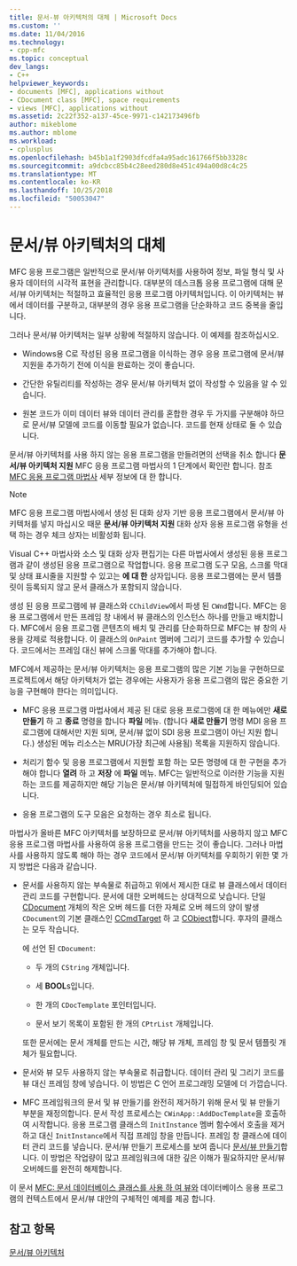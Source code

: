 ```yaml
---
title: 문서-뷰 아키텍처의 대체 | Microsoft Docs
ms.custom: ''
ms.date: 11/04/2016
ms.technology:
- cpp-mfc
ms.topic: conceptual
dev_langs:
- C++
helpviewer_keywords:
- documents [MFC], applications without
- CDocument class [MFC], space requirements
- views [MFC], applications without
ms.assetid: 2c22f352-a137-45ce-9971-c142173496fb
author: mikeblome
ms.author: mblome
ms.workload:
- cplusplus
ms.openlocfilehash: b45b1a1f2903dfcdfa4a95adc161766f5bb3328c
ms.sourcegitcommit: a9dcbcc85b4c28eed280d8e451c494a00d8c4c25
ms.translationtype: MT
ms.contentlocale: ko-KR
ms.lasthandoff: 10/25/2018
ms.locfileid: "50053047"
---
```

# <a name="alternatives-to-the-documentview-architecture"></a>문서/뷰 아키텍처의 대체

MFC 응용 프로그램은 일반적으로 문서/뷰 아키텍처를 사용하여 정보, 파일 형식 및 사용자 데이터의 시각적 표현을 관리합니다. 대부분의 데스크톱 응용 프로그램에 대해 문서/뷰 아키텍처는 적절하고 효율적인 응용 프로그램 아키텍처입니다. 이 아키텍처는 뷰에서 데이터를 구분하고, 대부분의 경우 응용 프로그램을 단순화하고 코드 중복을 줄입니다.

그러나 문서/뷰 아키텍처는 일부 상황에 적절하지 않습니다. 이 예제를 참조하십시오.

- Windows용 C로 작성된 응용 프로그램을 이식하는 경우 응용 프로그램에 문서/뷰 지원을 추가하기 전에 이식을 완료하는 것이 좋습니다.

- 간단한 유틸리티를 작성하는 경우 문서/뷰 아키텍처 없이 작성할 수 있음을 알 수 있습니다.

- 원본 코드가 이미 데이터 뷰와 데이터 관리를 혼합한 경우 두 가지를 구분해야 하므로 문서/뷰 모델에 코드를 이동할 필요가 없습니다. 코드를 현재 상태로 둘 수 있습니다.

문서/뷰 아키텍처를 사용 하지 않는 응용 프로그램을 만들려면의 선택을 취소 합니다 **문서/뷰 아키텍처 지원** MFC 응용 프로그램 마법사의 1 단계에서 확인란 합니다. 참조 [MFC 응용 프로그램 마법사](../mfc/reference/mfc-application-wizard.md) 세부 정보에 대 한 합니다.

> [!NOTE]
>  MFC 응용 프로그램 마법사에서 생성 된 대화 상자 기반 응용 프로그램에서 문서/뷰 아키텍처를 넣지 마십시오 때문 **문서/뷰 아키텍처 지원** 대화 상자 응용 프로그램 유형을 선택 하는 경우 체크 상자는 비활성화 됩니다.

Visual C++ 마법사와 소스 및 대화 상자 편집기는 다른 마법사에서 생성된 응용 프로그램과 같이 생성된 응용 프로그램으로 작업합니다. 응용 프로그램 도구 모음, 스크롤 막대 및 상태 표시줄을 지원할 수 있고는 **에 대 한** 상자입니다. 응용 프로그램에는 문서 템플릿이 등록되지 않고 문서 클래스가 포함되지 않습니다.

생성 된 응용 프로그램에 뷰 클래스와 `CChildView`에서 파생 된 `CWnd`합니다. MFC는 응용 프로그램에서 만든 프레임 창 내에서 뷰 클래스의 인스턴스 하나를 만들고 배치합니다. MFC에서 응용 프로그램 콘텐츠의 배치 및 관리를 단순화하므로 MFC는 뷰 창의 사용을 강제로 적용합니다. 이 클래스의 `OnPaint` 멤버에 그리기 코드를 추가할 수 있습니다. 코드에서는 프레임 대신 뷰에 스크롤 막대를 추가해야 합니다.

MFC에서 제공하는 문서/뷰 아키텍처는 응용 프로그램의 많은 기본 기능을 구현하므로 프로젝트에서 해당 아키텍처가 없는 경우에는 사용자가 응용 프로그램의 많은 중요한 기능을 구현해야 한다는 의미입니다.

- MFC 응용 프로그램 마법사에서 제공 된 대로 응용 프로그램에 대 한 메뉴에만 **새로 만들기** 하 고 **종료** 명령을 합니다 **파일** 메뉴. (합니다 **새로 만들기** 명령 MDI 응용 프로그램에 대해서만 지원 되며, 문서/뷰 없이 SDI 응용 프로그램이 아닌 지원 합니다.) 생성된 메뉴 리소스는 MRU(가장 최근에 사용됨) 목록을 지원하지 않습니다.

- 처리기 함수 및 응용 프로그램에서 지원할 포함 하는 모든 명령에 대 한 구현을 추가 해야 합니다 **열려** 하 고 **저장** 에 **파일** 메뉴. MFC는 일반적으로 이러한 기능을 지원하는 코드를 제공하지만 해당 기능은 문서/뷰 아키텍처에 밀접하게 바인딩되어 있습니다.

- 응용 프로그램의 도구 모음은 요청하는 경우 최소로 됩니다.

마법사가 올바른 MFC 아키텍처를 보장하므로 문서/뷰 아키텍처를 사용하지 않고 MFC 응용 프로그램 마법사를 사용하여 응용 프로그램을 만드는 것이 좋습니다. 그러나 마법사를 사용하지 않도록 해야 하는 경우 코드에서 문서/뷰 아키텍처를 우회하기 위한 몇 가지 방법은 다음과 같습니다.

- 문서를 사용하지 않는 부속물로 취급하고 위에서 제시한 대로 뷰 클래스에서 데이터 관리 코드를 구현합니다. 문서에 대한 오버헤드는 상대적으로 낮습니다. 단일 [CDocument](../mfc/reference/cdocument-class.md) 개체의 작은 오버 헤드를 더한 자체로 오버 헤드의 양이 발생 `CDocument`의 기본 클래스인 [CCmdTarget](../mfc/reference/ccmdtarget-class.md) 하 고 [CObject](../mfc/reference/cobject-class.md)합니다. 후자의 클래스는 모두 작습니다.

   에 선언 된 `CDocument`:

   - 두 개의 `CString` 개체입니다.

   - 세 **BOOL**s입니다.

   - 한 개의 `CDocTemplate` 포인터입니다.

   - 문서 보기 목록이 포함된 한 개의 `CPtrList` 개체입니다.

   또한 문서에는 문서 개체를 만드는 시간, 해당 뷰 개체, 프레임 창 및 문서 템플릿 개체가 필요합니다.

- 문서와 뷰 모두 사용하지 않는 부속물로 취급합니다. 데이터 관리 및 그리기 코드를 뷰 대신 프레임 창에 넣습니다. 이 방법은 C 언어 프로그래밍 모델에 더 가깝습니다.

- MFC 프레임워크의 문서 및 뷰 만들기를 완전히 제거하기 위해 문서 및 뷰 만들기 부분을 재정의합니다. 문서 작성 프로세스는 `CWinApp::AddDocTemplate`을 호출하여 시작합니다. 응용 프로그램 클래스의 `InitInstance` 멤버 함수에서 호출을 제거하고 대신 `InitInstance`에서 직접 프레임 창을 만듭니다. 프레임 창 클래스에 데이터 관리 코드를 넣습니다. 문서/뷰 만들기 프로세스를 보여 줍니다 [문서/뷰 만들기](../mfc/document-view-creation.md)합니다. 이 방법은 작업량이 많고 프레임워크에 대한 깊은 이해가 필요하지만 문서/뷰 오버헤드를 완전히 해제합니다.

이 문서 [MFC: 문서 데이터베이스 클래스를 사용 하 여 뷰와](../data/mfc-using-database-classes-without-documents-and-views.md) 데이터베이스 응용 프로그램의 컨텍스트에서 문서/뷰 대안의 구체적인 예제를 제공 합니다.

## <a name="see-also"></a>참고 항목

[문서/뷰 아키텍처](../mfc/document-view-architecture.md)

